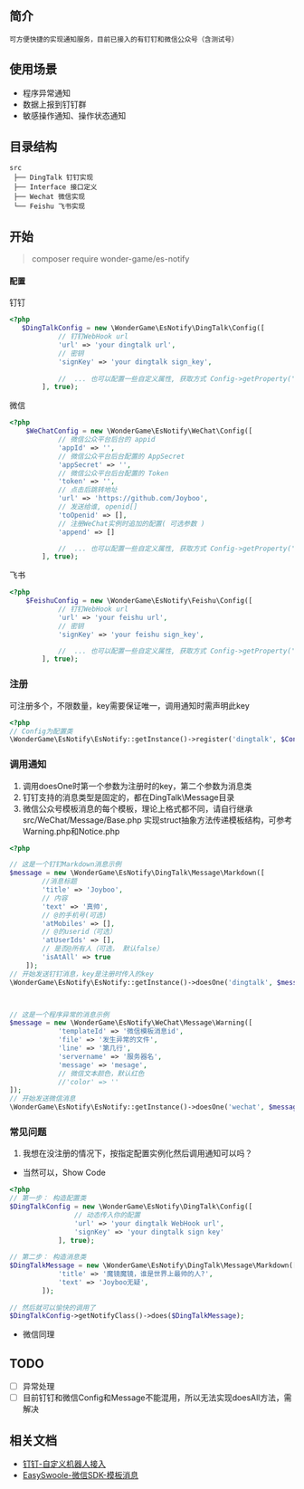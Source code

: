 ## 简介

    可方便快捷的实现通知服务，目前已接入的有钉钉和微信公众号（含测试号）



## 使用场景

- 程序异常通知
- 数据上报到钉钉群
- 敏感操作通知、操作状态通知

## 目录结构

    src
     ├── DingTalk 钉钉实现
     ├── Interface 接口定义
     ├── Wechat 微信实现
     └── Feishu 飞书实现

## 开始

> composer require wonder-game/es-notify

#### 配置

钉钉

```php
<?php
   $DingTalkConfig = new \WonderGame\EsNotify\DingTalk\Config([
            // 钉钉WebHook url
            'url' => 'your dingtalk url',
            // 密钥
            'signKey' => 'your dingtalk sign_key',
            
            //  ... 也可以配置一些自定义属性, 获取方式 Config->getProperty('xx')
        ], true);
```

微信

```php
<?php
    $WeChatConfig = new \WonderGame\EsNotify\WeChat\Config([
            // 微信公众平台后台的 appid
            'appId' => '',
            // 微信公众平台后台配置的 AppSecret
            'appSecret' => '',
            // 微信公众平台后台配置的 Token
            'token' => '',
            // 点击后跳转地址
            'url' => 'https://github.com/Joyboo',
            // 发送给谁, openid[]
            'toOpenid' => [],
            // 注册WeChat实例时追加的配置( 可选参数 )
            'append' => []

            //  ... 也可以配置一些自定义属性, 获取方式 Config->getProperty('xx')
        ], true);
```

飞书

```php
<?php
    $FeishuConfig = new \WonderGame\EsNotify\Feishu\Config([
            // 钉钉WebHook url
            'url' => 'your feishu url',
            // 密钥
            'signKey' => 'your feishu sign_key',

            //  ... 也可以配置一些自定义属性, 获取方式 Config->getProperty('xx')
        ], true);
```

### 注册

可注册多个，不限数量，key需要保证唯一，调用通知时需声明此key

```php
<?php
// Config为配置类
\WonderGame\EsNotify\EsNotify::getInstance()->register('dingtalk', $Config);
```



### 调用通知

1. 调用doesOne时第一个参数为注册时的key，第二个参数为消息类
2. 钉钉支持的消息类型是固定的，都在DingTalk\Message目录
3. 微信公众号模板消息的每个模板，理论上格式都不同，请自行继承src/WeChat/Message/Base.php 实现struct抽象方法传递模板结构，可参考Warning.php和Notice.php

```php
<?php

// 这是一个钉钉Markdown消息示例
$message = new \WonderGame\EsNotify\DingTalk\Message\Markdown([
        //消息标题
        'title' => 'Joyboo', 
        // 内容
        'text' => '真帅',
        // @的手机号(可选)
        'atMobiles' => [],
        // @的userid（可选）
        'atUserIds' => [],
        // 是否@所有人（可选， 默认false）
        'isAtAll' => true
    ]);
// 开始发送钉钉消息，key是注册时传入的key
\WonderGame\EsNotify\EsNotify::getInstance()->doesOne('dingtalk', $message);



// 这是一个程序异常的消息示例
$message = new \WonderGame\EsNotify\WeChat\Message\Warning([
            'templateId' => '微信模板消息id',
            'file' => '发生异常的文件',
            'line' => '第几行',
            'servername' => '服务器名',
            'message' => 'mesage',
            // 微信文本颜色，默认红色
            //'color' => ''
]);
// 开始发送微信消息
\WonderGame\EsNotify\EsNotify::getInstance()->doesOne('wechat', $message);

```

### 常见问题

1. 我想在没注册的情况下，按指定配置实例化然后调用通知可以吗？

- 当然可以，Show Code

```php
<?php
// 第一步： 构造配置类
$DingTalkConfig = new \WonderGame\EsNotify\DingTalk\Config([
                // 动态传入你的配置
                'url' => 'your dingtalk WebHook url',
                'signKey' => 'your dingtalk sign key'
            ], true);
         
// 第二步： 构造消息类
$DingTalkMessage = new \WonderGame\EsNotify\DingTalk\Message\Markdown([
            'title' => '魔镜魔镜，谁是世界上最帅的人?',
            'text' => 'Joyboo无疑',
        ]);
        
// 然后就可以愉快的调用了
$DingTalkConfig->getNotifyClass()->does($DingTalkMessage);

```

- 微信同理

## TODO

- [ ] 异常处理
- [ ] 目前钉钉和微信Config和Message不能混用，所以无法实现doesAll方法，需解决

## 相关文档

- [钉钉-自定义机器人接入](https://open.dingtalk.com/document/group/custom-robot-access)
- [EasySwoole-微信SDK-模板消息](http://www.easyswoole.com/Components/WeChat2.x/officialAccount/templateMessage.html)
